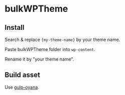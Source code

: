 # bulkWPTheme

## Install

Search & replace `{my-theme-name}` by your theme name.

Paste bulkWPTheme folder into `wp-content`.

Rename it by "your theme name".

## Build asset
Use [gulp-oyana](https://github.com/Oyana/gulp-oyana).

